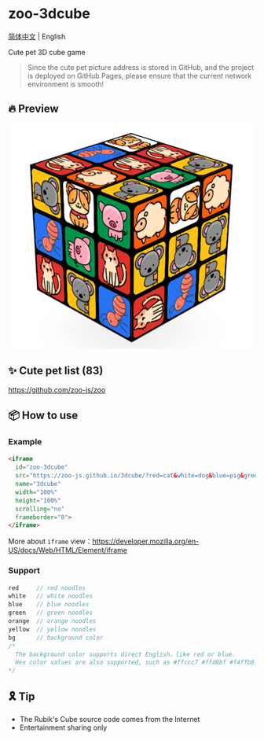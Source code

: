 # zoo-3dcube

[简体中文](./README.md) | English

Cute pet 3D cube game

> Since the cute pet picture address is stored in GitHub, and the project is deployed on GitHub Pages, please ensure that the current network environment is smooth!

## 🔥 Preview
![](./cube.png)

## ✨ Cute pet list (83)

https://github.com/zoo-js/zoo

## 📦 How to use

### Example

```html
<iframe
  id="zoo-3dcube"
  src="https://zoo-js.github.io/3dcube/?red=cat&white=dog&blue=pig&green=sheep&orange=koala&yellow=ant&bg=*ffd8bf"
  name="3dcube"
  width="100%"
  height="100%"
  scrolling="no"
  frameborder="0">
</iframe>
```

More about `iframe` view：https://developer.mozilla.org/en-US/docs/Web/HTML/Element/iframe

### Support

```js
red     // red noodles
white   // white noodles
blue    // blue noodles
green   // green noodles
orange  // orange noodles
yellow  // yellow noodles
bg      // background color
/*
  The background color supports direct English，like red or blue.
  Hex color values are also supported, such as #ffccc7 #ffd8bf #f4ffb8. Note `#` replaced with `*`.
*/
```

## 🎗 Tip

- The Rubik's Cube source code comes from the Internet
- Entertainment sharing only
